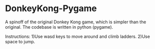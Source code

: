 # DonkeyKong-Pygame
A spinoff of the original Donkey Kong game, which is simpler than the original. The codebase is written in python (pygame).

Instructions:
1)Use wasd keys to move around and climb ladders.
2)Use space to jump.

